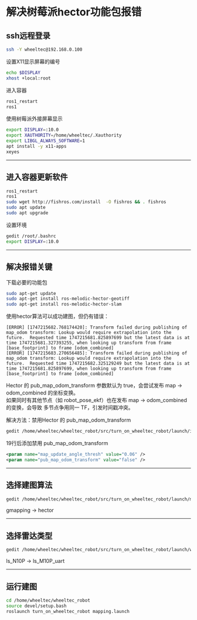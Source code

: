 # 解决树莓派hector功能包报错

## ssh远程登录

```bash
ssh -Y wheeltec@192.168.0.100
```

设置X11显示屏幕的编号

```bash
echo $DISPLAY
xhost +local:root
```

进入容器

```bash
ros1_restart
ros1
```

使用树莓派外接屏幕显示

```bash
export DISPLAY=:10.0
export XAUTHORITY=/home/wheeltec/.Xauthority
export LIBGL_ALWAYS_SOFTWARE=1
apt install -y x11-apps
xeyes
```

---

## 进入容器更新软件

```bash
ros1_restart
ros1
sudo wget http://fishros.com/install  -O fishros && . fishros
sudo apt update
sudo apt upgrade
```

设置环境

```bash
gedit /root/.bashrc
export DISPLAY=:10.0
```

---

## 解决报错关键

下载必要的功能包

```bash
sudo apt-get update
sudo apt-get install ros-melodic-hector-geotiff
sudo apt-get install ros-melodic-hector-slam
```

使用hector算法可以成功建图，但仍有错误：

```
[ERROR] [1747215682.768174420]: Transform failed during publishing of map_odom transform: Lookup would require extrapolation into the future.  Requested time 1747215681.825897699 but the latest data is at time 1747215681.327393255, when looking up transform from frame [base_footprint] to frame [odom_combined]
[ERROR] [1747215683.270656485]: Transform failed during publishing of map_odom transform: Lookup would require extrapolation into the future.  Requested time 1747215682.325129249 but the latest data is at time 1747215681.825897699, when looking up transform from frame [base_footprint] to frame [odom_combined]
```

Hector 的 pub_map_odom_transform 参数默认为 true，会尝试发布 map → odom_combined 的坐标变换。  
如果同时有其他节点（如 robot_pose_ekf）也在发布 map → odom_combined 的变换，会导致 多节点争用同一 TF，引发时间戳冲突。

解决方法：禁用Hector 的  pub_map_odom_transform

```bash
gedit /home/wheeltec/wheeltec_robot/src/turn_on_wheeltec_robot/launch/include/algorithm_hector.launch
```

19行后添加禁用 pub_map_odom_transform

```xml
<param name="map_update_angle_thresh" value="0.06" />
<param name="pub_map_odom_transform" value="false" />
```

---

## 选择建图算法

```bash
gedit /home/wheeltec/wheeltec_robot/src/turn_on_wheeltec_robot/launch/mapping.launch
```

gmapping  ->  hector

---

## 选择雷达类型

```bash
gedit /home/wheeltec/wheeltec_robot/src/turn_on_wheeltec_robot/launch/wheeltec_lidar.launch
```

ls_N10P  ->  ls_M10P_uart

---

## 运行建图

```bash
cd /home/wheeltec/wheeltec_robot
source devel/setup.bash
roslaunch turn_on_wheeltec_robot mapping.launch
```
